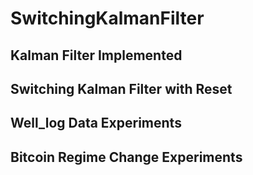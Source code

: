 # SwitchingKalmanFilter
## Kalman Filter Implemented
## Switching Kalman Filter with Reset 
## Well_log Data Experiments
## Bitcoin Regime Change Experiments

